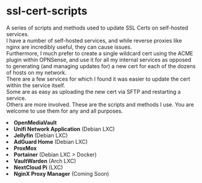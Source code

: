 # ssl-cert-scripts
A series of scripts and methods used to update SSL Certs on self-hosted services.
<br>
I have a number of self-hosted services, and while reverse proxies like nginx are incredibly useful, they can cause issues.
<br>
Furthermore, I much prefer to create a single wildcard cert using the ACME plugin within OPNSense, and use it for all my internal services
as opposed to generating (and managing updates for) a new cert for each of the dozens of hosts on my network.
<br>
There are a few services for which I found it was easier to update the cert within the service itself.
<br>
Some are as easy as uploading the new cert via SFTP and restarting a service.
<br>
Others are more involved. These are the scripts and methods I use. You are welcome to use them for any and all purposes.
<br>
<li><strong>OpenMediaVault</strong></li>
<li><strong>Unifi Network Application</strong> (Debian LXC)</li>
<li><strong>Jellyfin</strong> (Debian LXC)</li>
<li><strong>AdGuard Home</strong> (Debian LXC)</li>
<li><strong>ProxMox</strong></li>
<li><strong>Portainer</strong> (Debian LXC > Docker)</li>
<li><strong>VaultWarden</strong> (Arch LXC)</li>
<li><strong>NextCloud Pi</strong> (LXC)</li>
<li><strong>NginX Proxy Manager</strong> (Coming Soon)</strong></li>
<br><br>

